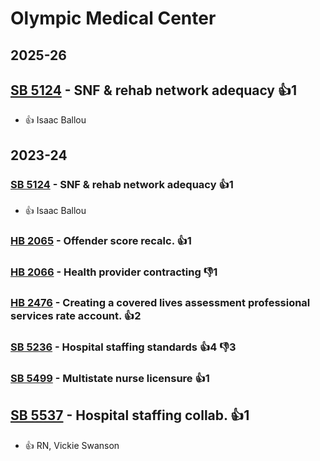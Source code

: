 # Olympic Medical Center
## 2025-26

## [SB 5124](/bill/2025-26/sb/5124/) - SNF & rehab network adequacy 👍1  
* 👍 Isaac Ballou

## 2023-24

### [SB 5124](/bill/2023-24/sb/5124/) - SNF & rehab network adequacy 👍1  
* 👍 Isaac Ballou

### [HB 2065](/bill/2023-24/hb/2065/) - Offender score recalc. 👍1  

### [HB 2066](/bill/2023-24/hb/2066/) - Health provider contracting  👎1 

### [HB 2476](/bill/2023-24/hb/2476/) - Creating a covered lives assessment professional services rate account. 👍2  

### [SB 5236](/bill/2023-24/sb/5236/) - Hospital staffing standards 👍4 👎3 

### [SB 5499](/bill/2023-24/sb/5499/) - Multistate nurse licensure 👍1  

## [SB 5537](/bill/2023-24/sb/5537/) - Hospital staffing collab. 👍1  
* 👍 RN, Vickie Swanson
